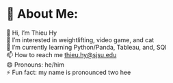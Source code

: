 # 💫 About Me:
👋 Hi, I’m Thieu Hy<br>👀 I’m interested in weightlifting, video game, and cat<br>🌱 I’m currently learning Python/Panda, Tableau, and, SQl<br>📫 How to reach me thieu.hy@sjsu.edu<br>😄 Pronouns: he/him<br>⚡ Fun fact: my name is pronounced two hee
